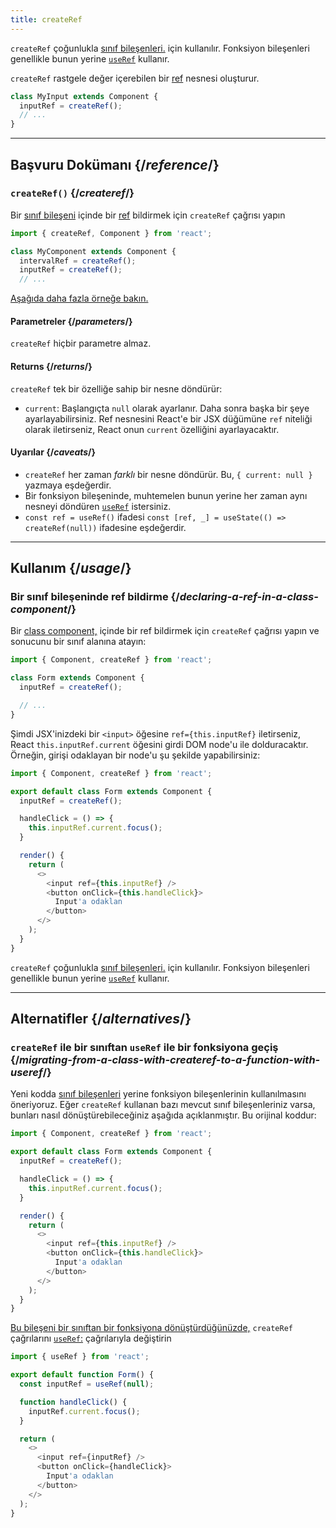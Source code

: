 ```yaml
---
title: createRef
---
```


<Pitfall>

`createRef` çoğunlukla [sınıf bileşenleri.](/reference/react/Component) için kullanılır. Fonksiyon bileşenleri genellikle bunun yerine [`useRef`](/reference/react/useRef) kullanır.

</Pitfall>

<Intro>

`createRef` rastgele değer içerebilen bir [ref](/learn/referencing-values-with-refs) nesnesi oluşturur.

```js
class MyInput extends Component {
  inputRef = createRef();
  // ...
}
```

</Intro>

<InlineToc />

---

## Başvuru Dokümanı {/*reference*/}

### `createRef()` {/*createref*/}

Bir [sınıf bileşeni](/reference/react/Component) içinde bir [ref](/learn/referencing-values-with-refs) bildirmek için `createRef` çağrısı yapın

```js
import { createRef, Component } from 'react';

class MyComponent extends Component {
  intervalRef = createRef();
  inputRef = createRef();
  // ...
```

[Aşağıda daha fazla örneğe bakın.](#usage)

#### Parametreler {/*parameters*/}

`createRef` hiçbir parametre almaz.

#### Returns {/*returns*/}

`createRef` tek bir özelliğe sahip bir nesne döndürür:

* `current`: Başlangıçta `null` olarak ayarlanır. Daha sonra başka bir şeye ayarlayabilirsiniz. Ref nesnesini React'e bir JSX düğümüne `ref` niteliği olarak iletirseniz, React onun `current` özelliğini ayarlayacaktır.

#### Uyarılar {/*caveats*/}

* `createRef` her zaman *farklı* bir nesne döndürür. Bu, `{ current: null }` yazmaya eşdeğerdir.
* Bir fonksiyon bileşeninde, muhtemelen bunun yerine her zaman aynı nesneyi döndüren [`useRef`](/reference/react/useRef) istersiniz.
* `const ref = useRef()` ifadesi `const [ref, _] = useState(() => createRef(null))` ifadesine eşdeğerdir.

---

## Kullanım {/*usage*/}

### Bir sınıf bileşeninde ref bildirme {/*declaring-a-ref-in-a-class-component*/}

Bir [class component,](/reference/react/Component) içinde bir ref bildirmek için `createRef` çağrısı yapın ve sonucunu bir sınıf alanına atayın:

```js {4}
import { Component, createRef } from 'react';

class Form extends Component {
  inputRef = createRef();

  // ...
}
```

Şimdi JSX'inizdeki bir `<input>` öğesine `ref={this.inputRef}` iletirseniz, React `this.inputRef.current` öğesini girdi DOM node'u ile dolduracaktır. Örneğin, girişi odaklayan bir node'u şu şekilde yapabilirsiniz:

<Sandpack>

```js
import { Component, createRef } from 'react';

export default class Form extends Component {
  inputRef = createRef();

  handleClick = () => {
    this.inputRef.current.focus();
  }

  render() {
    return (
      <>
        <input ref={this.inputRef} />
        <button onClick={this.handleClick}>
          Input'a odaklan
        </button>
      </>
    );
  }
}
```

</Sandpack>

<Pitfall>

`createRef` çoğunlukla [sınıf bileşenleri.](/reference/react/Component) için kullanılır. Fonksiyon bileşenleri genellikle bunun yerine [`useRef`](/reference/react/useRef) kullanır.

</Pitfall>

---

## Alternatifler {/*alternatives*/}

### `createRef` ile bir sınıftan `useRef` ile bir fonksiyona geçiş {/*migrating-from-a-class-with-createref-to-a-function-with-useref*/}

Yeni kodda [sınıf bileşenleri](/reference/react/Component) yerine fonksiyon bileşenlerinin kullanılmasını öneriyoruz. Eğer `createRef` kullanan bazı mevcut sınıf bileşenleriniz varsa, bunları nasıl dönüştürebileceğiniz aşağıda açıklanmıştır. Bu orijinal koddur:

<Sandpack>

```js
import { Component, createRef } from 'react';

export default class Form extends Component {
  inputRef = createRef();

  handleClick = () => {
    this.inputRef.current.focus();
  }

  render() {
    return (
      <>
        <input ref={this.inputRef} />
        <button onClick={this.handleClick}>
          Input'a odaklan
        </button>
      </>
    );
  }
}
```

</Sandpack>

[Bu bileşeni bir sınıftan bir fonksiyona dönüştürdüğünüzde,](/reference/react/Component#alternatives) `createRef` çağrılarını [`useRef`:](/reference/react/useRef) çağrılarıyla değiştirin

<Sandpack>

```js
import { useRef } from 'react';

export default function Form() {
  const inputRef = useRef(null);

  function handleClick() {
    inputRef.current.focus();
  }

  return (
    <>
      <input ref={inputRef} />
      <button onClick={handleClick}>
        Input'a odaklan
      </button>
    </>
  );
}
```

</Sandpack>
